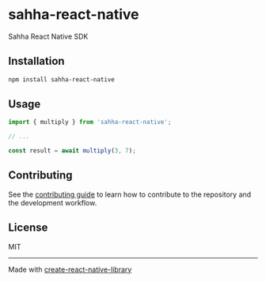 # sahha-react-native

Sahha React Native SDK

## Installation

```sh
npm install sahha-react-native
```

## Usage

```js
import { multiply } from 'sahha-react-native';

// ...

const result = await multiply(3, 7);
```

## Contributing

See the [contributing guide](CONTRIBUTING.md) to learn how to contribute to the repository and the development workflow.

## License

MIT

---

Made with [create-react-native-library](https://github.com/callstack/react-native-builder-bob)
